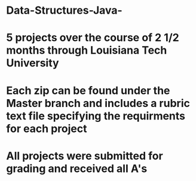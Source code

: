 # Data-Structures-Java-
# 5 projects over the course of 2 1/2 months through Louisiana Tech University
# Each zip can be found under the Master branch and includes a rubric text file specifying the requirments for each project
# All projects were submitted for grading and received all A's
